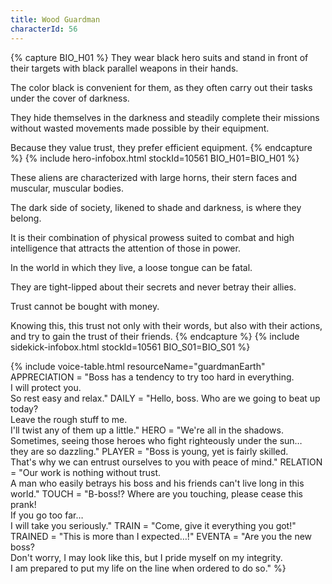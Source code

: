 ```yaml
---
title: Wood Guardman
characterId: 56
---
```

{% capture BIO_H01 %}
They wear black hero suits and stand in front of their targets with black parallel weapons in their hands. 

The color black is convenient for them, as they often carry out their tasks under the cover of darkness. 

They hide themselves in the darkness and steadily complete their missions without wasted movements made possible by their equipment.

Because they value trust, they prefer efficient equipment.
{% endcapture %}
{% include hero-infobox.html stockId=10561 BIO_H01=BIO_H01 %}

These aliens are characterized with large horns, their stern faces and muscular, muscular bodies. 

The dark side of society, likened to shade and darkness, is where they belong. 

It is their combination of physical prowess suited to combat and high intelligence that attracts the attention of those in power.

In the world in which they live, a loose tongue can be fatal. 

They are tight-lipped about their secrets and never betray their allies. 

Trust cannot be bought with money. 

Knowing this, this trust not only with their words, but also with their actions, and try to gain the trust of their friends.
{% endcapture %}
{% include sidekick-infobox.html stockId=10561 BIO_S01=BIO_S01 %}

{% include voice-table.html resourceName="guardmanEarth"
APPRECIATION = "Boss has a tendency to try too hard in everything.<br>I will protect you.<br>So rest easy and relax."
DAILY = "Hello, boss. Who are we going to beat up today?<br>Leave the rough stuff to me.<br>I'll twist any of them up a little."
HERO = "We're all in the shadows.<br>Sometimes, seeing those heroes who fight righteously under the sun…<br>they are so dazzling."
PLAYER = "Boss is young, yet is fairly skilled.<br>That's why we can entrust ourselves to you with peace of mind."
RELATION = "Our work is nothing without trust.<br>A man who easily betrays his boss and his friends can't live long in this world."
TOUCH = "B-boss!? Where are you touching, please cease this prank!<br>If you go too far…<br>I will take you seriously."
TRAIN = "Come, give it everything you got!"
TRAINED = "This is more than I expected…!"
EVENTA = "Are you the new boss?<br>Don't worry, I may look like this, but I pride myself on my integrity.<br>I am prepared to put my life on the line when ordered to do so."
%}
